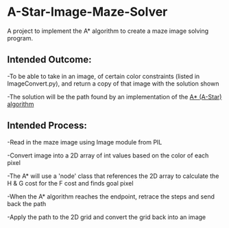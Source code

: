 # A-Star-Image-Maze-Solver
A project to implement the A* algorithm to create a maze image solving program.

## Intended Outcome:

-To be able to take in an image, of certain color constraints (listed in ImageConvert.py), and return a copy of that image with the solution shown

-The solution will be the path found by an implementation of the [A* (A-Star) algorithm](https://en.wikipedia.org/wiki/A*_search_algorithm)

## Intended Process:

-Read in the maze image using Image module from PIL

-Convert image into a 2D array of int values based on the color of each pixel

-The A* will use a 'node' class that references the 2D array to calculate the H & G cost for the F cost and finds goal pixel

-When the A* algorithm reaches the endpoint, retrace the steps and send back the path

-Apply the path to the 2D grid and convert the grid back into an image
